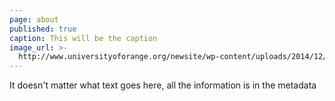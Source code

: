 ```yaml
---
page: about
published: true
caption: This will be the caption
image_url: >-
  http://www.universityoforange.org/newsite/wp-content/uploads/2014/12/cropped-UofO_Website_Banner1.jpg
---
```

It doesn't matter what text goes here, all the information is in the metadata
